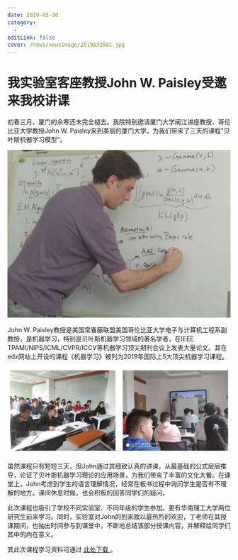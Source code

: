 ```yaml
---
date: 2019-03-20
category:
  - 
editLink: false
cover: /news/newsimage/2019032001.jpg
---
```



# 我实验室客座教授John W. Paisley受邀来我校讲课

初春三月，厦门的余寒还未完全褪去。我院特别邀请厦门大学闽江讲座教授、哥伦比亚大学教授John W.
Paisley来到美丽的厦门大学，为我们带来了三天的课程"贝叶斯机器学习模型"。


<!-- more -->


![](/news/newsimage/2019032001.jpg)



John W. Paisley教授是美国常春藤联盟美国哥伦比亚大学电子与计算机工程系副教授，是机器学习，特别是贝叶斯机器学习领域的著名学者，在IEEE
TPAMI/NIPS/ICML/CVPR/ICCV等机器学习顶尖期刊会议上发表大量论文。其在edx网站上开设的课程《机器学习》被列为2019年国际上5大顶尖机器学习课程。



![](/news/newsimage/2019032002.jpg)



虽然课程只有短短三天，但John通过其细致认真的讲课，从最基础的公式层层推导，论证了贝叶斯机器学习理论的应用场景，为我们带来了丰富的文化大餐。在课堂上，John考虑到学生的语言理解情况，经常在板书过程中询问学生是否有不理解的地方。课间休息时候，也会积极的回答同学们的疑问。



此次课程也吸引了学校不同实验室、不同年级的学生参加。更有华南理工大学两位研究生前来学习。同时，实验室对John的到来致以最热烈的欢迎，丁老师在其授课期间，也抽出时间参与到课堂中，不断地总结该部分授课内容，并解释给同学们其中的内在意义。



其此次课程学习资料可通过 [ 此处下载
](http://www.columbia.edu/~jwp2128/Teaching/E6720/BayesianModelsMachineLearning2016.pdf)
。

